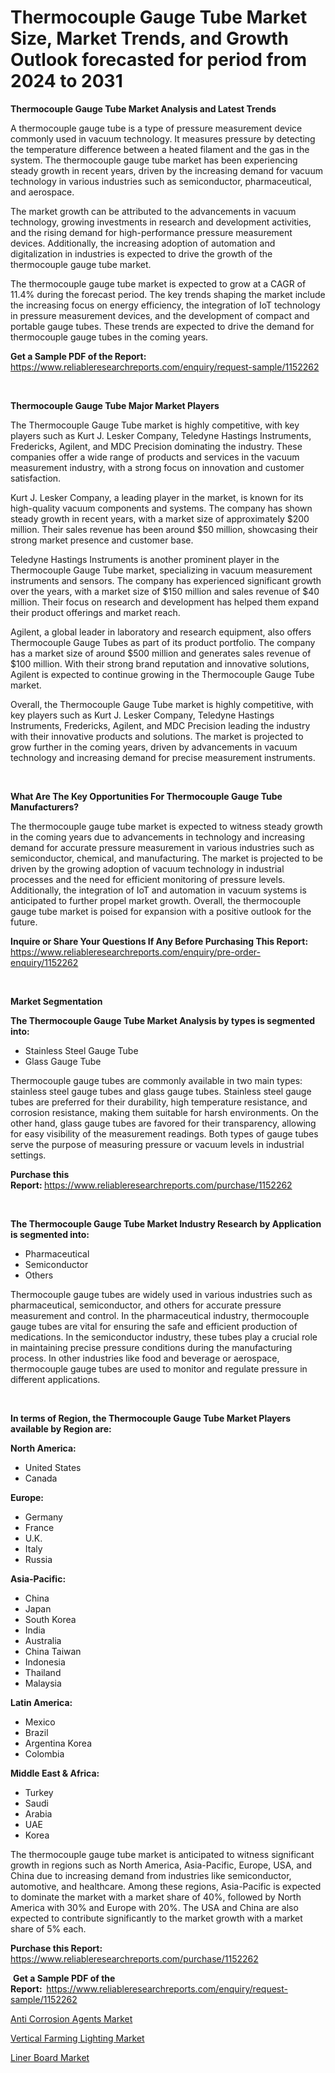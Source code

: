 <p><h1>Thermocouple Gauge Tube Market Size, Market Trends, and Growth Outlook forecasted for period from 2024 to 2031</h1></p><p><strong>Thermocouple Gauge Tube Market Analysis and Latest Trends</strong></p>
<p><p>A thermocouple gauge tube is a type of pressure measurement device commonly used in vacuum technology. It measures pressure by detecting the temperature difference between a heated filament and the gas in the system. The thermocouple gauge tube market has been experiencing steady growth in recent years, driven by the increasing demand for vacuum technology in various industries such as semiconductor, pharmaceutical, and aerospace.</p><p>The market growth can be attributed to the advancements in vacuum technology, growing investments in research and development activities, and the rising demand for high-performance pressure measurement devices. Additionally, the increasing adoption of automation and digitalization in industries is expected to drive the growth of the thermocouple gauge tube market.</p><p>The thermocouple gauge tube market is expected to grow at a CAGR of 11.4% during the forecast period. The key trends shaping the market include the increasing focus on energy efficiency, the integration of IoT technology in pressure measurement devices, and the development of compact and portable gauge tubes. These trends are expected to drive the demand for thermocouple gauge tubes in the coming years.</p></p>
<p><strong>Get a Sample PDF of the Report:&nbsp;</strong> <a href="https://www.reliableresearchreports.com/enquiry/request-sample/1152262">https://www.reliableresearchreports.com/enquiry/request-sample/1152262</a></p>
<p>&nbsp;</p>
<p><strong>Thermocouple Gauge Tube Major Market Players</strong></p>
<p><p>The Thermocouple Gauge Tube market is highly competitive, with key players such as Kurt J. Lesker Company, Teledyne Hastings Instruments, Fredericks, Agilent, and MDC Precision dominating the industry. These companies offer a wide range of products and services in the vacuum measurement industry, with a strong focus on innovation and customer satisfaction.</p><p>Kurt J. Lesker Company, a leading player in the market, is known for its high-quality vacuum components and systems. The company has shown steady growth in recent years, with a market size of approximately $200 million. Their sales revenue has been around $50 million, showcasing their strong market presence and customer base.</p><p>Teledyne Hastings Instruments is another prominent player in the Thermocouple Gauge Tube market, specializing in vacuum measurement instruments and sensors. The company has experienced significant growth over the years, with a market size of $150 million and sales revenue of $40 million. Their focus on research and development has helped them expand their product offerings and market reach.</p><p>Agilent, a global leader in laboratory and research equipment, also offers Thermocouple Gauge Tubes as part of its product portfolio. The company has a market size of around $500 million and generates sales revenue of $100 million. With their strong brand reputation and innovative solutions, Agilent is expected to continue growing in the Thermocouple Gauge Tube market.</p><p>Overall, the Thermocouple Gauge Tube market is highly competitive, with key players such as Kurt J. Lesker Company, Teledyne Hastings Instruments, Fredericks, Agilent, and MDC Precision leading the industry with their innovative products and solutions. The market is projected to grow further in the coming years, driven by advancements in vacuum technology and increasing demand for precise measurement instruments.</p></p>
<p>&nbsp;</p>
<p><strong>What Are The Key Opportunities For Thermocouple Gauge Tube Manufacturers?</strong></p>
<p><p>The thermocouple gauge tube market is expected to witness steady growth in the coming years due to advancements in technology and increasing demand for accurate pressure measurement in various industries such as semiconductor, chemical, and manufacturing. The market is projected to be driven by the growing adoption of vacuum technology in industrial processes and the need for efficient monitoring of pressure levels. Additionally, the integration of IoT and automation in vacuum systems is anticipated to further propel market growth. Overall, the thermocouple gauge tube market is poised for expansion with a positive outlook for the future.</p></p>
<p><strong>Inquire or Share Your Questions If Any Before Purchasing This Report:</strong> <a href="https://www.reliableresearchreports.com/enquiry/pre-order-enquiry/1152262">https://www.reliableresearchreports.com/enquiry/pre-order-enquiry/1152262</a></p>
<p>&nbsp;</p>
<p><strong>Market Segmentation</strong></p>
<p><strong>The Thermocouple Gauge Tube Market Analysis by types is segmented into:</strong></p>
<p><ul><li>Stainless Steel Gauge Tube</li><li>Glass Gauge Tube</li></ul></p>
<p><p>Thermocouple gauge tubes are commonly available in two main types: stainless steel gauge tubes and glass gauge tubes. Stainless steel gauge tubes are preferred for their durability, high temperature resistance, and corrosion resistance, making them suitable for harsh environments. On the other hand, glass gauge tubes are favored for their transparency, allowing for easy visibility of the measurement readings. Both types of gauge tubes serve the purpose of measuring pressure or vacuum levels in industrial settings.</p></p>
<p><strong>Purchase this Report:&nbsp;</strong><a href="https://www.reliableresearchreports.com/purchase/1152262">https://www.reliableresearchreports.com/purchase/1152262</a></p>
<p>&nbsp;</p>
<p><strong>The Thermocouple Gauge Tube Market Industry Research by Application is segmented into:</strong></p>
<p><ul><li>Pharmaceutical</li><li>Semiconductor</li><li>Others</li></ul></p>
<p><p>Thermocouple gauge tubes are widely used in various industries such as pharmaceutical, semiconductor, and others for accurate pressure measurement and control. In the pharmaceutical industry, thermocouple gauge tubes are vital for ensuring the safe and efficient production of medications. In the semiconductor industry, these tubes play a crucial role in maintaining precise pressure conditions during the manufacturing process. In other industries like food and beverage or aerospace, thermocouple gauge tubes are used to monitor and regulate pressure in different applications.</p></p>
<p>&nbsp;</p>
<p><strong>In terms of Region, the Thermocouple Gauge Tube Market Players available by Region are:</strong></p>
<p>
    <p> <strong> North America: </strong>
        <ul>
            <li>United States</li>
            <li>Canada</li>
        </ul>
        </p> 
    <p> <strong> Europe: </strong>
        <ul>
            <li>Germany</li>
            <li>France</li>
            <li>U.K.</li>
            <li>Italy</li>
            <li>Russia</li>
        </ul>
        </p> 
    <p> <strong> Asia-Pacific: </strong>
        <ul>
            <li>China</li>
            <li>Japan</li>
            <li>South Korea</li>
            <li>India</li>
            <li>Australia</li>
            <li>China Taiwan</li>
            <li>Indonesia</li>
            <li>Thailand</li>
            <li>Malaysia</li>
        </ul>
        </p> 
    <p> <strong> Latin America: </strong>
        <ul>
            <li>Mexico</li>
            <li>Brazil</li>
            <li>Argentina Korea</li>
            <li>Colombia</li>
        </ul>
        </p> 
    <p> <strong> Middle East & Africa: </strong>
        <ul>
            <li>Turkey</li>
            <li>Saudi</li>
            <li>Arabia</li>
            <li>UAE</li>
            <li>Korea</li>
        </ul>
    </p>
    </p>
<p><p>The thermocouple gauge tube market is anticipated to witness significant growth in regions such as North America, Asia-Pacific, Europe, USA, and China due to increasing demand from industries like semiconductor, automotive, and healthcare. Among these regions, Asia-Pacific is expected to dominate the market with a market share of 40%, followed by North America with 30% and Europe with 20%. The USA and China are also expected to contribute significantly to the market growth with a market share of 5% each.</p></p>
<p><strong>Purchase this Report: </strong><a href="https://www.reliableresearchreports.com/purchase/1152262">https://www.reliableresearchreports.com/purchase/1152262</a></p>
<p>&nbsp;<strong>Get a Sample PDF of the Report:&nbsp;&nbsp;</strong><a href="https://www.reliableresearchreports.com/enquiry/request-sample/1152262">https://www.reliableresearchreports.com/enquiry/request-sample/1152262</a></p>
<p><strong></strong></p>
<p><p><a href="https://crocus-run-b5a.notion.site/Anti-Corrosion-Agents-Market-Research-Report-The-Key-To-Successful-Business-Strategy-Forecasted-for-9d989c9071b84b3cbda64cecf3dd6955">Anti Corrosion Agents Market</a></p><p><a href="https://github.com/provorikovar/Market-Research-Report-List-3/blob/main/vertical-farming-lighting-market.md">Vertical Farming Lighting Market</a></p><p><a href="https://metal-farmhouse-e95.notion.site/Liner-Board-Market-Provides-a-Comprehensive-Analysis-Including-a-Macro-Overview-of-the-Market-as-wel-893dcfb360644315977e751c269bb3d0">Liner Board Market</a></p></p>